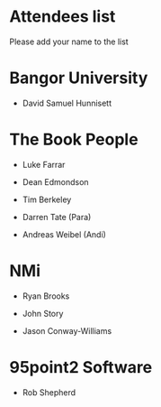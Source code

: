 Attendees list
==============

Please add your name to the list

# Bangor University


* David Samuel Hunnisett

# The Book People

* Luke Farrar
* Dean Edmondson
* Tim Berkeley

* Darren Tate (Para)

* Andreas Weibel (Andi)

# NMi

* Ryan Brooks
* John Story

* Jason Conway-Williams

# 95point2 Software

* Rob Shepherd

